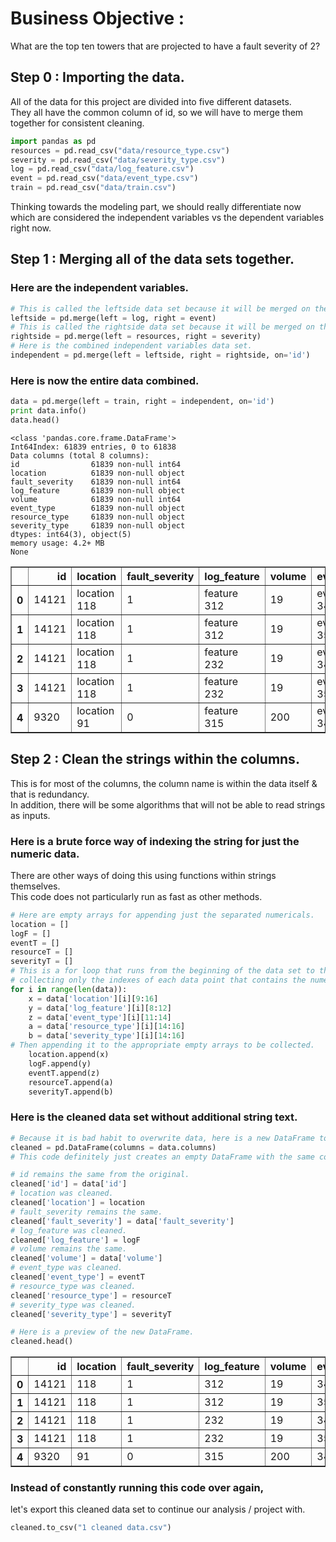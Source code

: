 
# Business Objective :
What are the top ten towers that are projected to have a fault severity of 2?


## Step 0 : Importing the data.
All of the data for this project are divided into five different datasets. <br>
They all have the common column of id, so we will have to merge them together for consistent cleaning.


```python
import pandas as pd
resources = pd.read_csv("data/resource_type.csv")
severity = pd.read_csv("data/severity_type.csv")
log = pd.read_csv("data/log_feature.csv")
event = pd.read_csv("data/event_type.csv")
train = pd.read_csv("data/train.csv")
```

Thinking towards the modeling part, we should really differentiate now <br> 
which are considered the independent variables vs the dependent variables right now.

## Step 1 : Merging all of the data sets together.

### Here are the independent variables.


```python
# This is called the leftside data set because it will be merged on the left at the end.
leftside = pd.merge(left = log, right = event) 
# This is called the rightside data set because it will be merged on the right at the end.
rightside = pd.merge(left = resources, right = severity)
# Here is the combined independent variables data set.
independent = pd.merge(left = leftside, right = rightside, on='id')
```

### Here is now the entire data combined.


```python
data = pd.merge(left = train, right = independent, on='id')
print data.info()
data.head()
```

    <class 'pandas.core.frame.DataFrame'>
    Int64Index: 61839 entries, 0 to 61838
    Data columns (total 8 columns):
    id                61839 non-null int64
    location          61839 non-null object
    fault_severity    61839 non-null int64
    log_feature       61839 non-null object
    volume            61839 non-null int64
    event_type        61839 non-null object
    resource_type     61839 non-null object
    severity_type     61839 non-null object
    dtypes: int64(3), object(5)
    memory usage: 4.2+ MB
    None
    




<div>
<table border="1" class="dataframe">
  <thead>
    <tr style="text-align: right;">
      <th></th>
      <th>id</th>
      <th>location</th>
      <th>fault_severity</th>
      <th>log_feature</th>
      <th>volume</th>
      <th>event_type</th>
      <th>resource_type</th>
      <th>severity_type</th>
    </tr>
  </thead>
  <tbody>
    <tr>
      <th>0</th>
      <td>14121</td>
      <td>location 118</td>
      <td>1</td>
      <td>feature 312</td>
      <td>19</td>
      <td>event_type 34</td>
      <td>resource_type 2</td>
      <td>severity_type 2</td>
    </tr>
    <tr>
      <th>1</th>
      <td>14121</td>
      <td>location 118</td>
      <td>1</td>
      <td>feature 312</td>
      <td>19</td>
      <td>event_type 35</td>
      <td>resource_type 2</td>
      <td>severity_type 2</td>
    </tr>
    <tr>
      <th>2</th>
      <td>14121</td>
      <td>location 118</td>
      <td>1</td>
      <td>feature 232</td>
      <td>19</td>
      <td>event_type 34</td>
      <td>resource_type 2</td>
      <td>severity_type 2</td>
    </tr>
    <tr>
      <th>3</th>
      <td>14121</td>
      <td>location 118</td>
      <td>1</td>
      <td>feature 232</td>
      <td>19</td>
      <td>event_type 35</td>
      <td>resource_type 2</td>
      <td>severity_type 2</td>
    </tr>
    <tr>
      <th>4</th>
      <td>9320</td>
      <td>location 91</td>
      <td>0</td>
      <td>feature 315</td>
      <td>200</td>
      <td>event_type 34</td>
      <td>resource_type 2</td>
      <td>severity_type 2</td>
    </tr>
  </tbody>
</table>
</div>



## Step 2 : Clean the strings within the columns.
This is for most of the columns, the column name is within the data itself & that is redundancy. <br>
In addition, there will be some algorithms that will not be able to read strings as inputs.

### Here is a brute force way of indexing the string for just the numeric data.
There are other ways of doing this using functions within strings themselves. <br>
This code does not particularly run as fast as other methods.


```python
# Here are empty arrays for appending just the separated numericals.
location = []
logF = []
eventT = []
resourceT = []
severityT = []
# This is a for loop that runs from the beginning of the data set to the end of the data set,
# collecting only the indexes of each data point that contains the numerical part of the string.
for i in range(len(data)):
    x = data['location'][i][9:16]
    y = data['log_feature'][i][8:12]
    z = data['event_type'][i][11:14]
    a = data['resource_type'][i][14:16]
    b = data['severity_type'][i][14:16]
# Then appending it to the appropriate empty arrays to be collected.
    location.append(x)
    logF.append(y)
    eventT.append(z)
    resourceT.append(a)
    severityT.append(b)
```

### Here is the cleaned data set without additional string text.


```python
# Because it is bad habit to overwrite data, here is a new DataFrame to place information in.
cleaned = pd.DataFrame(columns = data.columns)
# This code definitely just creates an empty DataFrame with the same columns as the original data.

# id remains the same from the original.
cleaned['id'] = data['id']
# location was cleaned.
cleaned['location'] = location
# fault_severity remains the same.
cleaned['fault_severity'] = data['fault_severity']
# log_feature was cleaned.
cleaned['log_feature'] = logF
# volume remains the same.
cleaned['volume'] = data['volume']
# event_type was cleaned.
cleaned['event_type'] = eventT
# resource_type was cleaned.
cleaned['resource_type'] = resourceT
# severity_type was cleaned.
cleaned['severity_type'] = severityT

# Here is a preview of the new DataFrame.
cleaned.head()
```




<div>
<table border="1" class="dataframe">
  <thead>
    <tr style="text-align: right;">
      <th></th>
      <th>id</th>
      <th>location</th>
      <th>fault_severity</th>
      <th>log_feature</th>
      <th>volume</th>
      <th>event_type</th>
      <th>resource_type</th>
      <th>severity_type</th>
    </tr>
  </thead>
  <tbody>
    <tr>
      <th>0</th>
      <td>14121</td>
      <td>118</td>
      <td>1</td>
      <td>312</td>
      <td>19</td>
      <td>34</td>
      <td>2</td>
      <td>2</td>
    </tr>
    <tr>
      <th>1</th>
      <td>14121</td>
      <td>118</td>
      <td>1</td>
      <td>312</td>
      <td>19</td>
      <td>35</td>
      <td>2</td>
      <td>2</td>
    </tr>
    <tr>
      <th>2</th>
      <td>14121</td>
      <td>118</td>
      <td>1</td>
      <td>232</td>
      <td>19</td>
      <td>34</td>
      <td>2</td>
      <td>2</td>
    </tr>
    <tr>
      <th>3</th>
      <td>14121</td>
      <td>118</td>
      <td>1</td>
      <td>232</td>
      <td>19</td>
      <td>35</td>
      <td>2</td>
      <td>2</td>
    </tr>
    <tr>
      <th>4</th>
      <td>9320</td>
      <td>91</td>
      <td>0</td>
      <td>315</td>
      <td>200</td>
      <td>34</td>
      <td>2</td>
      <td>2</td>
    </tr>
  </tbody>
</table>
</div>



### Instead of constantly running this code over again,
let's export this cleaned data set to continue our analysis / project with.


```python
cleaned.to_csv("1 cleaned data.csv")
```
